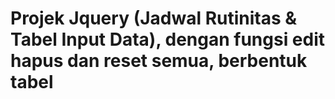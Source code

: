 # Projek Jquery (Jadwal Rutinitas & Tabel Input Data), dengan fungsi edit hapus dan reset semua, berbentuk tabel
